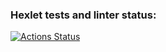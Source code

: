 ### Hexlet tests and linter status:
[![Actions Status](https://github.com/mrromro/backend-project-lvl3/workflows/hexlet-check/badge.svg)](https://github.com/mrromro/backend-project-lvl3/actions)